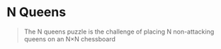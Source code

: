 # N Queens

> The N queens puzzle is the challenge of placing N non-attacking queens on an N×N chessboard
